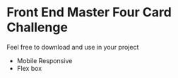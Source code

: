 # Front End Master Four Card Challenge 

Feel free to download and use in your project

- Mobile Responsive 
- Flex box 